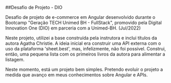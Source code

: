 ##Desafio de Projeto - DIO

Desafio de projeto de e-commerce em Angular desenvolvido durante o Bootcamp "Geração TECH Unimed BH - FullStack", promovido pela Digital Innovation One (DIO) em parceria com a Unimed-BH. (Jul/2022)

Neste projeto, utilizei a base construída pela instrutora e inclui títulos da autora Agatha Christie. A ideia inicial era construir uma API externa com o uso da plataforma 'sheet.best', mas, infelizmente, não foi possível. Construi, então, uma pequena lista com os primeiros livros da autora para alimentar a listagem.

Neste momento, está um projeto bem simples. Pretendo evoluir o projeto a medida que avanço em meus conhecimentos sobre Angular e APIs.
